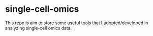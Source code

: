 # single-cell-omics

This repo is aim to store some useful tools that I adopted/developed in analyzing single-cell omics data.
